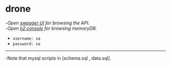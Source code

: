 # drone
-*Open [swagger UI](http://localhost:8080/swagger-ui/) for browsing the API.*<br>
-*Open [h2 console](http://localhost:8080/h2-console) for browsing memoryDB.*
- `username: sa` 
- `password: sa`
---

-Note that mysql scripts in [schema.sql , data.sql].